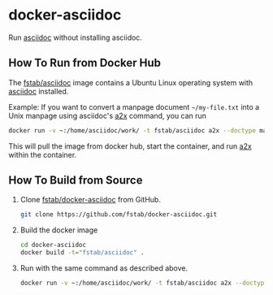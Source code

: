docker-asciidoc
===============

Run [asciidoc](http://www.methods.co.nz/asciidoc/) without installing asciidoc.

How To Run from Docker Hub
-------------------

The [fstab/asciidoc](https://registry.hub.docker.com/u/fstab/asciidoc) image contains a Ubuntu Linux operating system with [asciidoc](http://www.methods.co.nz/asciidoc/) installed.

Example: If you want to convert a manpage document `~/my-file.txt` into a Unix manpage using asciidoc's [a2x](http://www.methods.co.nz/asciidoc/chunked/ch24.html) command, you can run

   ```bash
   docker run -v ~:/home/asciidoc/work/ -t fstab/asciidoc a2x --doctype manpage --format manpage my-file.txt
   ```

This will pull the image from docker hub, start the container, and run [a2x](http://www.methods.co.nz/asciidoc/chunked/ch24.html) within the container.

How To Build from Source
-----------------

1. Clone [fstab/docker-asciidoc](https://github.com/fstab/docker-asciidoc) from GitHub.

   ```bash
   git clone https://github.com/fstab/docker-asciidoc.git
   ```
2. Build the docker image

   ```bash
   cd docker-asciidoc
   docker build -t="fstab/asciidoc" .
   ```

3. Run with the same command as described above.

   ```bash
   docker run -v ~:/home/asciidoc/work/ -t fstab/asciidoc a2x --doctype manpage --format manpage my-file.txt
   ```
